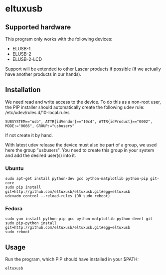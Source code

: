 # eltuxusb

## Supported hardware

This program only works with the following devices:

 * ELUSB-1 
 * ELUSB-2
 * ELUSB-2-LCD

Support will be extended to other Lascar products if possible (if we actually have another products in our hands).

## Installation

We need read and write access to the device. To do this as a non-root user, the PIP installer should automatically create the following udev rule: /etc/udev/rules.d/10-local.rules

    SUBSYSTEM=="usb", ATTR{idVendor}=="10c4", ATTR{idProduct}=="0002", MODE:="0666", GROUP:="usbusers"

If not create it by hand.

With latest udev release the device must also be part of a group, we used here the group "usbusers". You need to create this group in your system and add the desired user(s) into it.

### Ubuntu

    sudo apt-get install python-dev gcc python-matplotlib python-pip git-core
    sudo pip install git+http://github.com/eltuxusb/eltuxusb.git#egg=eltuxusb
    udevadm control --reload-rules (OR sudo reboot)

### Fedora

    sudo yum install python-pip gcc python-matplotlib python-devel git
    sudo pip-python install git+http://github.com/eltuxusb/eltuxusb.git#egg=eltuxusb
    sudo reboot

## Usage

Run the program, which PIP should have installed in your $PATH:

    eltuxusb
